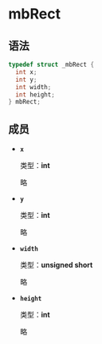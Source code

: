 # mbRect

## 语法

``` cpp
typedef struct _mbRect {
  int x;
  int y;
  int width;
  int height;
} mbRect;
```

## 成员

- **`x`**

  类型：**int**

  略

- **`y`**

  类型：**int**

  略

- **`width`**

  类型：**unsigned short**

  略

- **`height`**

  类型：**int**

  略
